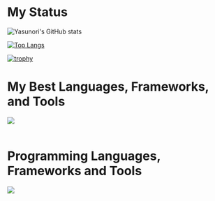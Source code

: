 # My Status

![Yasunori's GitHub stats](https://github-readme-stats.vercel.app/api?username=yasunori-aloha&show_icons=true&theme=vue-dark)

[![Top Langs](https://github-readme-stats.vercel.app/api/top-langs/?username=yasunori-aloha&layout=compact&theme=vue-dark)](https://github.com/anuraghazra/github-readme-stats)

[![trophy](https://github-profile-trophy.vercel.app/?username=yasunori-aloha&theme=discord)](https://github.com/ryo-ma/github-profile-trophy)

# My Best Languages, Frameworks, and Tools

<img src="https://skillicons.dev/icons?i=html,css,typescript,php,react,next,laravel,mysql,github,vscode,docker,postman" /> <br /><br />

# Programming Languages, Frameworks and Tools

<img src="https://skillicons.dev/icons?i=html,css,js,jquery,typescript,php,ruby,react,next,vue,laravel,rails,mysql,prisma,github,vscode,docker,postman,aws,figma" /> <br /><br />
